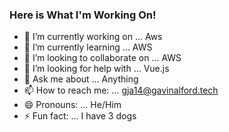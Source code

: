 ### Here is What I'm Working On!


- 🔭 I’m currently working on ... Aws
- 🌱 I’m currently learning ... AWS 
- 👯 I’m looking to collaborate on ... AWS 
- 🤔 I’m looking for help with ... Vue.js
- 💬 Ask me about ... Anything
- 📫 How to reach me: ... gja14@gavinalford.tech
- 😄 Pronouns: ... He/Him
- ⚡ Fun fact: ... I have 3 dogs

